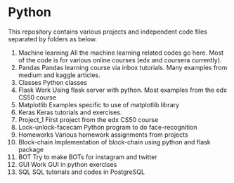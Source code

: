 # Python
This repository contains various projects and independent code files separated by folders as below.
1. Machine learning
All the machine learning related codes go here. Most of the code is for various online courses (edx and coursera currently).
2. Pandas
Pandas learning course via inbox tutorials. Many examples from medium and kaggle articles.
3. Classes
Python classes
4. Flask Work
Using flask server with python. Most examples from the edx CS50 course
5. Matplotlib
Examples specific to use of matplotlib library
6. Keras
Keras tutorials and exercises.
7. Project_1
First project from the edx CS50 course
8. Lock-unlock-facecam
Python program to do face-recognition
9. Homeworks
Various homework assignments from projects
10. Block-chain
Implementation of block-chain using python and flask package
11. BOT
Try to make BOTs for instagram and twitter
12. GUI Work
GUI in python exercises
13. SQL
SQL tutorials and codes in PostgreSQL
